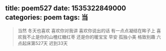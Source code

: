 title: poem527
date: 1535322849000
categories: poem
tags: 当
---
> 当然
冬天也喜欢
喜欢你对我讲
喜欢你说出的话
有一点点凝结在眸子上
喜欢我不止是你的山楂红糖红枣
还是你的暖宝宝
早安
孤独小美
格致别趣
六点起床第527天 迟到33天